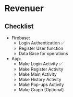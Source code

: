 # Revenuer
## Checklist
* Firebase:
  * Login Authentication ✅
  * Register User function
  * Data Base for operations
* App:
  * Make Login Activity ✅
  * Make Register Activity
  * Make Main Activity
  * Make History Activity
  * Make Pop-ups Activity
  * Make Graph (Optional)
